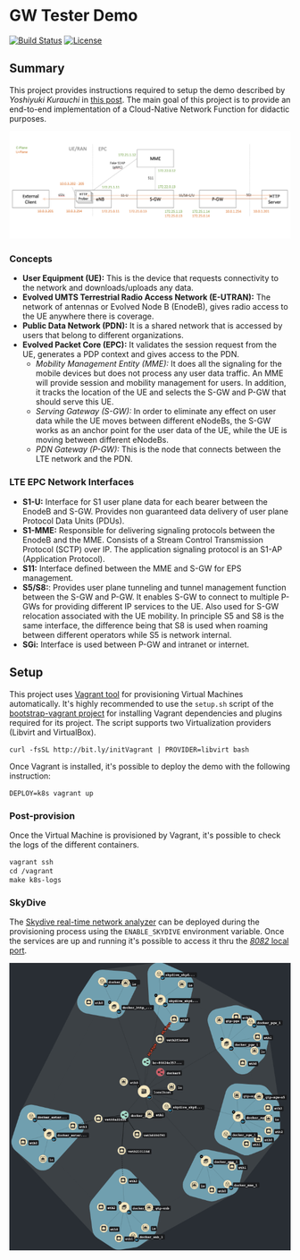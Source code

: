 # GW Tester Demo
[![Build Status](https://travis-ci.org/electrocucaracha/gw-tester.png)](https://travis-ci.org/electrocucaracha/gw-tester)
[![License](https://img.shields.io/badge/License-Apache%202.0-blue.svg)](https://opensource.org/licenses/Apache-2.0)

## Summary

This project provides instructions required to setup the demo
described by *Yoshiyuki Kurauchi* in [this post][1]. The main goal of
this project is to provide an end-to-end implementation of a
Cloud-Native Network Function for didactic purposes.

![Architecture](docs/img/diagram.png)

### Concepts

* **User Equipment (UE):** This is the device that requests
connectivity to the network and downloads/uploads any data.
* **Evolved UMTS Terrestrial Radio Access Network (E-UTRAN):** The
network of antennas or Evolved Node B (EnodeB), gives radio access to
the UE anywhere there is coverage.
* **Public Data Network (PDN):** It is a shared network that is
accessed by users that belong to different organizations.
* **Evolved Packet Core (EPC):** It validates the session request from
the UE, generates a PDP context and gives access to the PDN.
  - *Mobility Management Entity (MME):* It does all the signaling for
the mobile devices but does not process any user data traffic. An MME
will provide session and mobility management for users. In addition,
it tracks the location of the UE and selects the S-GW and P-GW that
should serve this UE.
  - *Serving Gateway (S-GW):* In order to eliminate any effect on user
data while the UE moves between different eNodeBs, the S-GW works as
an anchor point for the user data of the UE, while the UE is moving
between different eNodeBs.
  - *PDN Gateway (P-GW):* This is the node that connects between the
LTE network and the PDN.

### LTE EPC Network Interfaces

* **S1-U:** Interface for S1 user plane data for each bearer between
the EnodeB and S-GW. Provides non guaranteed data delivery
of user plane Protocol Data Units (PDUs).
* **S1-MME:** Responsible for delivering signaling protocols
between the EnodeB and the MME. Consists of a Stream Control
Transmission Protocol (SCTP) over IP. The application signaling
protocol is an S1-AP (Application Protocol).
* **S11:** Interface defined between the MME and S-GW for EPS
management.
* **S5/S8:**: Provides user plane tunneling and tunnel management
function between the S-GW and P-GW. It enables S-GW to connect to
multiple P-GWs for providing different IP services to the UE. Also
used for S-GW relocation associated with the UE mobility. In principle
S5 and S8 is the same interface, the difference being that S8 is used
when roaming between different operators while S5 is network internal.
* **SGi:** Interface is used between P-GW and intranet or internet.

## Setup

This project uses [Vagrant tool][2] for provisioning Virtual Machines
automatically. It's highly recommended to use the  `setup.sh` script
of the [bootstrap-vagrant project][3] for installing Vagrant
dependencies and plugins required for its project. The script
supports two Virtualization providers (Libvirt and VirtualBox).

    curl -fsSL http://bit.ly/initVagrant | PROVIDER=libvirt bash

Once Vagrant is installed, it's possible to deploy the demo with the
following instruction:

    DEPLOY=k8s vagrant up

### Post-provision

Once the Virtual Machine is provisioned by Vagrant, it's possible to
check the logs of the different containers.

    vagrant ssh
    cd /vagrant
    make k8s-logs

### SkyDive

The [Skydive real-time network analyzer][4] can be deployed during the
provisioning process using the `ENABLE_SKYDIVE` environment variable.
Once the services are up and running it's possible to access it thru
the [*8082* local port](http://127.0.0.1:8082).

![Skydive sample](docs/img/skydive.png)

[1]: https://wmnsk.com/posts/20200116_gw-tester/
[2]: https://www.vagrantup.com/
[3]: https://github.com/electrocucaracha/bootstrap-vagrant
[4]: https://skydive.network/
